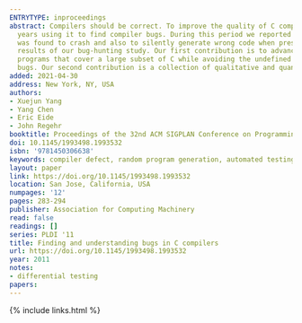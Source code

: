 ```yaml
---
ENTRYTYPE: inproceedings
abstract: Compilers should be correct. To improve the quality of C compilers, we created Csmith, a randomized test-case generation tool, and spent three
  years using it to find compiler bugs. During this period we reported more than 325 previously unknown bugs to compiler developers. Every compiler we tested
  was found to crash and also to silently generate wrong code when presented with valid input. In this paper we present our compiler-testing tool and the
  results of our bug-hunting study. Our first contribution is to advance the state of the art in compiler testing. Unlike previous tools, Csmith generates
  programs that cover a large subset of C while avoiding the undefined and unspecified behaviors that would destroy its ability to automatically find wrong-code
  bugs. Our second contribution is a collection of qualitative and quantitative results about the bugs we have found in open-source C compilers.
added: 2021-04-30
address: New York, NY, USA
authors:
- Xuejun Yang
- Yang Chen
- Eric Eide
- John Regehr
booktitle: Proceedings of the 32nd ACM SIGPLAN Conference on Programming Language Design and Implementation
doi: 10.1145/1993498.1993532
isbn: '9781450306638'
keywords: compiler defect, random program generation, automated testing, compiler testing, random testing
layout: paper
link: https://doi.org/10.1145/1993498.1993532
location: San Jose, California, USA
numpages: '12'
pages: 283-294
publisher: Association for Computing Machinery
read: false
readings: []
series: PLDI '11
title: Finding and understanding bugs in C compilers
url: https://doi.org/10.1145/1993498.1993532
year: 2011
notes:
- differential testing
papers:
---
```

{% include links.html %}

